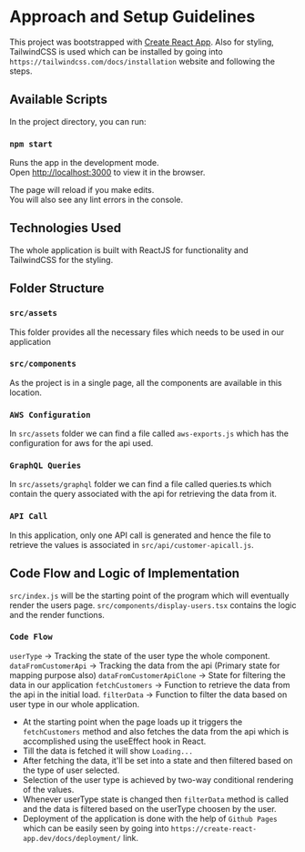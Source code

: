 # Approach and Setup Guidelines

This project was bootstrapped with [Create React App](https://github.com/facebook/create-react-app).
Also for styling, TailwindCSS is used which can be installed by going into `https://tailwindcss.com/docs/installation` website and following the steps.

## Available Scripts

In the project directory, you can run:

### `npm start`

Runs the app in the development mode.\
Open [http://localhost:3000](http://localhost:3000) to view it in the browser.

The page will reload if you make edits.\
You will also see any lint errors in the console.

## Technologies Used

The whole application is built with ReactJS for functionality and TailwindCSS for the styling.

## Folder Structure

### `src/assets`

This folder provides all the necessary files which needs to be used in our application

### `src/components`

As the project is in a single page, all the components are available in this location.

### `AWS Configuration`

In `src/assets` folder we can find a file called `aws-exports.js` which has the configuration for aws for the api used.

### `GraphQL Queries`

In `src/assets/graphql` folder we can find a file called queries.ts which contain the query associated with the api for retrieving the data from it.

### `API Call`

In this application, only one API call is generated and hence the file to retrieve the values is associated in `src/api/customer-apicall.js`.

## Code Flow and Logic of Implementation

`src/index.js` will be the starting point of the program which will eventually render the users page.
`src/components/display-users.tsx` contains the logic and the render functions.

### `Code Flow`

`userType` -> Tracking the state of the user type the whole component.
`dataFromCustomerApi` -> Tracking the data from the api (Primary state for mapping purpose also)
`dataFromCustomerApiClone` -> State for filtering the data in our application
`fetchCustomers` -> Function to retrieve the data from the api in the initial load.
`filterData` -> Function to filter the data based on user type in our whole application.

* At the starting point when the page loads up it triggers the `fetchCustomers` method and also fetches the data from the api which is accomplished using the useEffect hook in React.
* Till the data is fetched it will show `Loading...`
* After fetching the data, it'll be set into a state and then filtered based on the type of user selected.
* Selection of the user type is achieved by two-way conditional rendering of the values.
* Whenever userType state is changed then `filterData` method is called and the data is filtered based on the userType choosen by the user.
* Deployment of the application is done with the help of `Github Pages` which can be easily seen by going into `https://create-react-app.dev/docs/deployment/` link.
